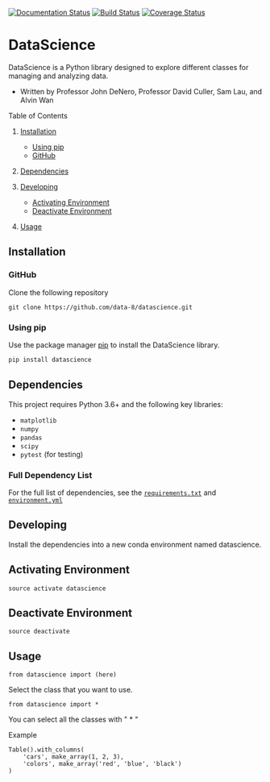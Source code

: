 


[![Documentation Status](https://readthedocs.org/projects/datascience/badge/?version=master)](http://datascience.readthedocs.org/en/master/?badge=master)
[![Build Status](https://github.com/data-8/datascience/actions/workflows/run_tests.yml/badge.svg?branch=master)](https://github.com/data-8/datascience/actions/workflows/run_tests.yml)
[![Coverage Status](https://coveralls.io/repos/data-8/datascience/badge.svg?branch=master&service=github)](https://coveralls.io/github/data-8/datascience?branch=master)


# DataScience

DataScience is a Python library designed to explore different classes for managing and analyzing data.

 - Written by Professor John DeNero, Professor David Culler, Sam Lau, and Alvin Wan

Table of Contents

1. [Installation](#installation)
   - [Using pip](#using-pip)
   - [GitHub](#github)
2. [Dependencies](#dependencies)
3. [Developing](#developing)
 
   - [Activating Environment](#activating-environment)
   - [Deactivate Environment](#Deactivate-Environment)
    
4. [Usage](#usage)




## Installation


### GitHub
Clone the following repository
```
git clone https://github.com/data-8/datascience.git
```
### Using pip

Use the package manager [pip](https://pip.pypa.io/en/stable/) to install the DataScience library.

```bash
pip install datascience
```


## Dependencies

This project requires Python 3.6+ and the following key libraries:

- `matplotlib`
- `numpy`
- `pandas`
- `scipy`
- `pytest` (for testing)

### Full Dependency List

For the full list of dependencies, see the [`requirements.txt`](https://github.com/data-8/datascience/blob/main/requirements.txt) and [`environment.yml`](https://github.com/data-8/datascience/blob/main/environment.yml)
## Developing 
Install the dependencies into a new conda environment named datascience.

## Activating Environment
```
source activate datascience
```

## Deactivate Environment
```
source deactivate
```
## Usage 
```
from datascience import (here)
```
Select the class that you want to use.
```
from datascience import *
```
You can select all the classes with " * "

Example
```
Table().with_columns(
    'cars', make_array(1, 2, 3),
    'colors', make_array('red', 'blue', 'black')
)
```
